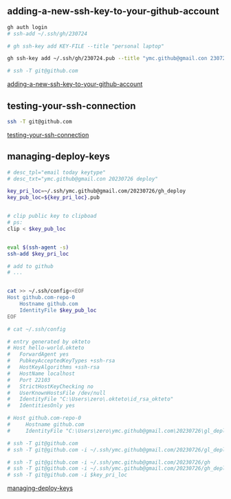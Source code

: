 ## adding-a-new-ssh-key-to-your-github-account

```bash
gh auth login
# ssh-add ~/.ssh/gh/230724

# gh ssh-key add KEY-FILE --title "personal laptop"

gh ssh-key add ~/.ssh/gh/230724.pub --title "ymc.github@gmail.con 230724 auth"

# ssh -T git@github.com
```
[adding-a-new-ssh-key-to-your-github-account](https://docs.github.com/en/authentication/connecting-to-github-with-ssh/adding-a-new-ssh-key-to-your-github-account)


## testing-your-ssh-connection
```bash
ssh -T git@github.com
```
[testing-your-ssh-connection](https://docs.github.com/en/authentication/connecting-to-github-with-ssh/testing-your-ssh-connection)

## managing-deploy-keys

```bash
# desc_tpl="email today keytype"
# desc_txt="ymc.github@gmail.con 20230726 deploy"

key_pri_loc=~/.ssh/ymc.github@gmail.com/20230726/gh_deploy
key_pub_loc=${key_pri_loc}.pub


# clip public key to clipboad
# ps:
clip < $key_pub_loc


eval $(ssh-agent -s)
ssh-add $key_pri_loc

# add to github
# ...


cat >> ~/.ssh/config<<EOF
Host github.com-repo-0
    Hostname github.com
    IdentityFile $key_pub_loc
EOF

# cat ~/.ssh/config

# entry generated by okteto
# Host hello-world.okteto
#   ForwardAgent yes
#   PubkeyAcceptedKeyTypes +ssh-rsa
#   HostKeyAlgorithms +ssh-rsa
#   HostName localhost
#   Port 22103
#   StrictHostKeyChecking no
#   UserKnownHostsFile /dev/null
#   IdentityFile "C:\Users\zero\.okteto\id_rsa_okteto"
#   IdentitiesOnly yes

# Host github.com-repo-0
#     Hostname github.com
#     IdentityFile "C:\Users\zero\ymc.github@gmail.com\20230726\gl_deploy"

# ssh -T git@github.com
# ssh -T git@github.com -i ~/.ssh/ymc.github@gmail.com/20230726/gl_deploy

# ssh -T git@github.com -i ~/.ssh/ymc.github@gmail.com/20230726/gh
# ssh -T git@github.com -i ~/.ssh/ymc.github@gmail.com/20230726/gh_deploy
# ssh -T git@github.com -i $key_pri_loc
```

[managing-deploy-keys](https://docs.github.com/en/authentication/connecting-to-github-with-ssh/managing-deploy-keys)